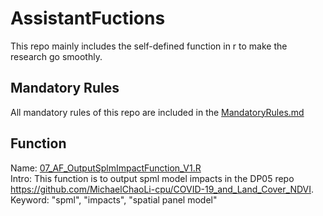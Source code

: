 # AssistantFuctions
This repo mainly includes the self-defined function in r to make the research go smoothly.

## Mandatory Rules
All mandatory rules of this repo are included in the [MandatoryRules.md](MandatoryRules.md)

## Function
  
Name: [07_AF_OutputSplmImpactFunction_V1.R](https://github.com/MichaelChaoLi-cpu/COVID-19_and_Land_Cover_NDVI/blob/master/04_Code/07_AF_OutputSplmImpactFunction_V1.R)  
Intro: This function is to output spml model impacts in the DP05 repo <https://github.com/MichaelChaoLi-cpu/COVID-19_and_Land_Cover_NDVI>.
Keyword: "spml", "impacts", "spatial panel model"